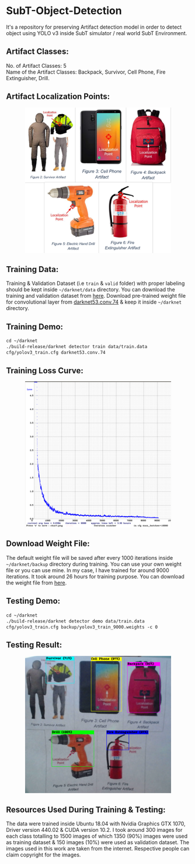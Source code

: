 # SubT-Object-Detection
It's a repository for preserving Artifact detection model in order to detect object using YOLO v3 inside SubT simulator / real world SubT Environment.
## Artifact Classes:
No. of Artifact Classes: 5 <br>
Name of the Artifact Classes: Backpack, Survivor, Cell Phone, Fire Extinguisher, Drill.
## Artifact Localization Points:
<p align="center">
    <img src="asset/Artifact.png", width="400">
</p>

## Training Data:
Training & Validation Dataset (i.e `train` & `valid` folder) with proper labeling should be kept inside `~/darknet/data` directory. You can download the training and validation dataset from [here](https://drive.google.com/drive/folders/1vJiqT4SQExbuHGb6kJoW2MeFRDpF8kJq?usp=sharing). Download pre-trained weight file for convolutional layer from [darknet53.conv.74](https://pjreddie.com/media/files/darknet53.conv.74) & keep it inside `~/darknet` directory. 
## Training Demo:
```
cd ~/darknet
./build-release/darknet detector train data/train.data cfg/yolov3_train.cfg darknet53.conv.74
```
## Training Loss Curve:
<p align="center">
    <img src="asset/chart.png", width="400">
</p>

## Download Weight File:
The default weight file will be saved after every 1000 iterations inside `~/darknet/backup` directory during training. You can use your own weight file or you can use mine. In my case, I have trained for around 9000 iterations. It took around 26 hours for training purpose. You can download the weight file from [here](https://drive.google.com/drive/folders/1vJiqT4SQExbuHGb6kJoW2MeFRDpF8kJq?usp=sharing).  
## Testing Demo:
```
cd ~/darknet
./build-release/darknet detector demo data/train.data cfg/yolov3_train.cfg backup/yolov3_train_9000.weights -c 0
```
## Testing Result:
<p align="center">
    <img src="asset/detected_artifacts.png", width="400">
</p>

## Resources Used During Training & Testing:
The data were trained inside Ubuntu 18.04 with Nvidia Graphics GTX 1070, Driver version 440.02 & CUDA version 10.2. I took around 300 images for each class totalling to 1500 images of which 1350 (90%) images were used as training dataset & 150 images (10%) were used as validation dataset. The images used in this work are taken from the internet. Respective people can claim copyright for the images.     
